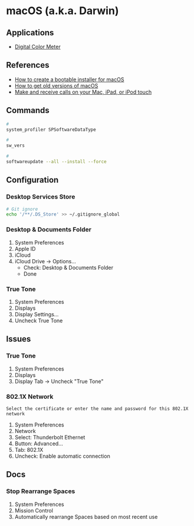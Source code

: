 # macOS (a.k.a. Darwin)

<!--
https://matthewhoelter.com/2019/06/03/flush-and-reset-dns-cache-on-macos.html

sudo spctl --master-disable

https://support.apple.com/en-us/HT212551
https://support.apple.com/en-us/HT211238

Macintosh SSD
-->

## Applications

- [Digital Color Meter](https://support.apple.com/guide/digital-color-meter/welcome/mac)

## References

- [How to create a bootable installer for macOS](https://support.apple.com/en-us/HT201372)
- [How to get old versions of macOS](https://support.apple.com/en-us/HT211683)
- [Make and receive calls on your Mac, iPad, or iPod touch](https://support.apple.com/en-us/HT209456)

<!--
https://eshop.macsales.com/guides/Mac_OS_X_Compatibility
-->

## Commands

```sh
#
system_profiler SPSoftwareDataType

#
sw_vers

#
softwareupdate --all --install --force
```

## Configuration

### Desktop Services Store

```sh
# Git ignore
echo '/**/.DS_Store' >> ~/.gitignore_global
```

### Desktop & Documents Folder

1. System Preferences
2. Apple ID
3. iCloud
4. iCloud Drive -> Options...
   - Check: Desktop & Documents Folder
   - Done

### True Tone

1. System Preferences
2. Displays
3. Display Settings...
4. Uncheck True Tone

## Issues

<!-- ###

```log
The operation can’t be completed because some items had to be skipped. For each item, choose File > Get Info, make sure “Locked” is deselected, and then check the Sharing & Permissions section. When you are sure the items are unlocked and not designated as Read Only or No Access, try again.
```

TODO -->

<!-- ###

```log
The operation can’t be completed because the item “[name]” is in use.
```

TODO -->

### True Tone

1. System Preferences
2. Displays
3. Display Tab -> Uncheck "True Tone"

### 802.1X Network

```log
Select the certificate or enter the name and password for this 802.1X network
```

1. System Preferences
2. Network
3. Select: Thunderbolt Ethernet
4. Button: Advanced...
5. Tab: 802.1X
6. Uncheck: Enable automatic connection

## Docs

### Stop Rearrange Spaces

1. System Preferences
2. Mission Control
3. Automatically rearrange Spaces based on most recent use
